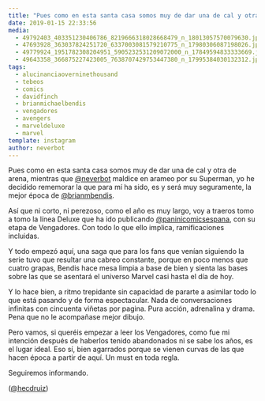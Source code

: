 ```yaml
---
title: "Pues como en esta santa casa somos muy de dar una de cal y otra de arena"
date: 2019-01-15 22:33:56
media: 
  - 49792403_403351230406786_8219666318028668479_n_18013057570079630.jpg
  - 47693928_363037824251720_6337003081579210775_n_17980306087198026.jpg
  - 49779924_1951782308204951_5905232531209072000_n_17849594833333669.jpg
  - 49643358_366875227423005_7638707429753447380_n_17995384030132312.jpg
tags: 
  - alucinanciaoverninethousand
  - tebeos
  - comics
  - davidfinch
  - brianmichaelbendis
  - vengadores
  - avengers
  - marveldeluxe
  - marvel
template: instagram
author: neverbot
---
```


Pues como en esta santa casa somos muy de dar una de cal y otra de arena, mientras que [@neverbot](https://instagram.com/neverbot) maldice en arameo por su Superman, yo he decidido rememorar la que para mí ha sido, es y será muy seguramente, la mejor época de [@brianmbendis](https://instagram.com/brianmbendis).


Así que ni corto, ni perezoso, como el año es muy largo, voy a traeros tomo a tomo la línea Deluxe que ha ido publicando [@paninicomicsespana](https://instagram.com/paninicomicsespana), con su etapa de Vengadores. Con todo lo que ello implica, ramificaciones incluidas.


Y todo empezó aquí, una saga que para los fans que venían siguiendo la serie tuvo que resultar una cabreo constante, porque en poco menos que cuatro grapas, Bendis hace mesa limpia a base de bien y sienta las bases sobre las que se asentará el universo Marvel casi hasta el día de hoy.


Y lo hace bien, a ritmo trepidante sin capacidad de pararte a asimilar todo lo que está pasando y de forma espectacular. Nada de conversaciones infinitas con cincuenta viñetas por pagina. Pura acción, adrenalina y drama. Pena que no le acompañase mejor dibujo.


Pero vamos, si queréis empezar a leer los Vengadores, como fue mi intención después de haberlos tenido abandonados ni se sabe los años, es el lugar ideal. Eso sí, bien agarrados porque se vienen curvas de las que hacen época a partir de aquí. Un must en toda regla.


Seguiremos informando.


([@hecdruiz](https://instagram.com/hecdruiz))
